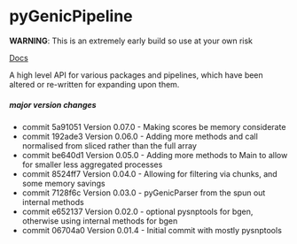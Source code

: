 # pyGenicPipeline

**WARNING**: This is an extremely early build so use at your own risk

[Docs](https://sbaker-dev.github.io/pyGenicPipeline/.)

A high level API for various packages and pipelines, which have been altered or re-written for expanding upon them. 

 

##### major version changes

* commit 5a91051 Version 0.07.0 - Making scores be memory considerate
* commit 192ade3 Version 0.06.0 - Adding more methods and call normalised from sliced rather than the full array
* commit be640d1 Version 0.05.0 - Adding more methods to Main to allow for smaller less aggregated processes
* commit 8524ff7 Version 0.04.0 - Allowing for filtering via chunks, and some memory savings
* commit 7128f6c Version 0.03.0 - pyGenicParser from the spun out internal methods 
* commit e652137 Version 0.02.0 - optional pysnptools for bgen, otherwise using internal methods for bgen
* commit 06704a0 Version 0.01.4 - Initial commit with mostly pysnptools

